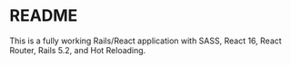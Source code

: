 # README

This is a fully working Rails/React application with SASS, React 16, React Router, Rails 5.2, and Hot Reloading.
